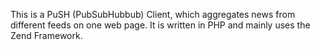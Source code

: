 This is a PuSH (PubSubHubbub) Client, which aggregates news from different feeds on one web page.
It is written in PHP and mainly uses the Zend Framework.